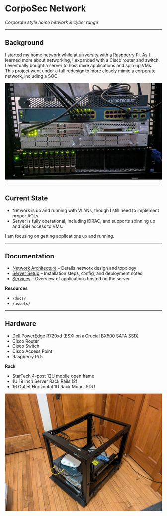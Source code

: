 # CorpoSec Network
*Corporate style home network & cyber range*

---

## Background
I started my home network while at university with a Raspberry Pi. As I learned more about networking, I expanded with a Cisco router and switch. I eventually bought a server to host more applications and spin up VMs. This project went under a full redesign to more closely mimic a corporate network, including a SOC.

![alt text](assets/Front.jpg)

---

## Current State
- Network is up and running with VLANs, though I still need to implement proper ACLs.  
- Server is fully operational, including iDRAC, and supports spinning up and SSH access to VMs.  

I am focusing on getting applications up and running.  

---

## Documentation
- [Network Architecture](/docs/Network-Architecture.md) – Details network design and topology  
- [Server Setup](/docs/Server-Setup.md) – Installation steps, config, and deployment notes  
- [Services](/docs/Services.md) – Overview of applications hosted on the server  

**Resources**  
- `/docs/`  
- `/assets/`  

---

## Hardware
- Dell PowerEdge R720xd (ESXi on a Crucial BX500 SATA SSD)  
- Cisco Router  
- Cisco Switch  
- Cisco Access Point  
- Raspberry Pi 5  

**Rack**  
- StarTech 4-post 12U mobile open frame  
- 1U 19 inch Server Rack Rails (2)  
- 16 Outlet Horizontal 1U Rack Mount PDU  

![alt text](assets/Full.jpg)
